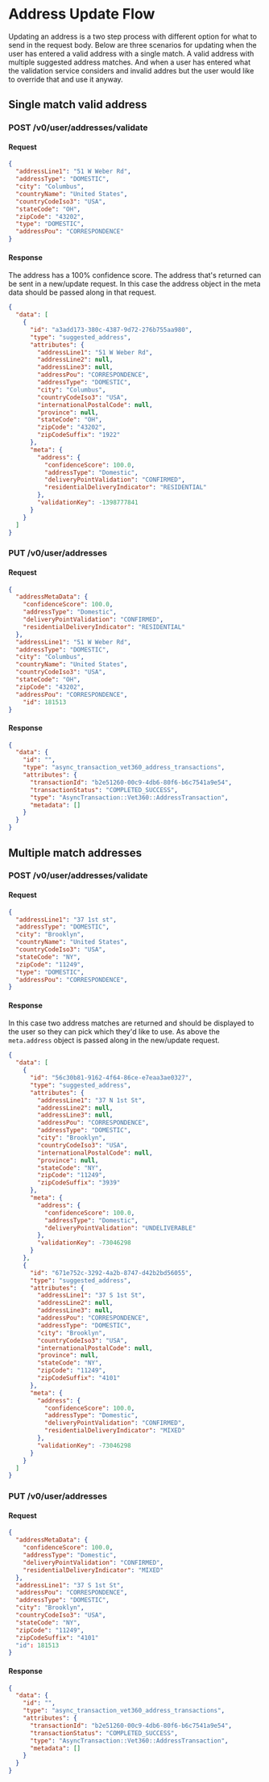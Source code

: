 # Address Update Flow
Updating an address is a two step process with different option for what to send in the request body. 
Below are three scenarios for updating when the user has entered a valid address with a single match.
A valid address with multiple suggested address matches. And when a user has entered what the validation
service considers and invalid addres but the user would like to override that and use it anyway.

## Single match valid address

### POST /v0/user/addresses/validate
#### Request
```json
{
  "addressLine1": "51 W Weber Rd",
  "addressType": "DOMESTIC",
  "city": "Columbus",
  "countryName": "United States",
  "countryCodeIso3": "USA",
  "stateCode": "OH",
  "zipCode": "43202",
  "type": "DOMESTIC",
  "addressPou": "CORRESPONDENCE"
}
```

#### Response
The address has a 100% confidence score. The address that's returned can be sent in a new/update request.
In this case the address object in the meta data should be passed along in that request.
```json
{
  "data": [
    {
      "id": "a3add173-380c-4387-9d72-276b755aa980",
      "type": "suggested_address",
      "attributes": {
        "addressLine1": "51 W Weber Rd",
        "addressLine2": null,
        "addressLine3": null,
        "addressPou": "CORRESPONDENCE",
        "addressType": "DOMESTIC",
        "city": "Columbus",
        "countryCodeIso3": "USA",
        "internationalPostalCode": null,
        "province": null,
        "stateCode": "OH",
        "zipCode": "43202",
        "zipCodeSuffix": "1922"
      },
      "meta": {
        "address": {
          "confidenceScore": 100.0,
          "addressType": "Domestic",
          "deliveryPointValidation": "CONFIRMED",
          "residentialDeliveryIndicator": "RESIDENTIAL"
        },
        "validationKey": -1398777841
      }
    }
  ]
}
```

### PUT /v0/user/addresses
#### Request
```json
{
  "addressMetaData": {
    "confidenceScore": 100.0,
    "addressType": "Domestic",
    "deliveryPointValidation": "CONFIRMED",
    "residentialDeliveryIndicator": "RESIDENTIAL"
  },
  "addressLine1": "51 W Weber Rd",
  "addressType": "DOMESTIC",
  "city": "Columbus",
  "countryName": "United States",
  "countryCodeIso3": "USA",
  "stateCode": "OH",
  "zipCode": "43202",
  "addressPou": "CORRESPONDENCE",
	"id": 181513
}
```

#### Response
```json
{
  "data": {
    "id": "",
    "type": "async_transaction_vet360_address_transactions",
    "attributes": {
      "transactionId": "b2e51260-00c9-4db6-80f6-b6c7541a9e54",
      "transactionStatus": "COMPLETED_SUCCESS",
      "type": "AsyncTransaction::Vet360::AddressTransaction",
      "metadata": []
    }
  }
}
```

## Multiple match addresses

### POST /v0/user/addresses/validate
#### Request
```json
{
  "addressLine1": "37 1st st",
  "addressType": "DOMESTIC",
  "city": "Brooklyn",
  "countryName": "United States",
  "countryCodeIso3": "USA",
  "stateCode": "NY",
  "zipCode": "11249",
  "type": "DOMESTIC",
  "addressPou": "CORRESPONDENCE",
}
```

#### Response
In this case two address matches are returned and should be displayed to the user so they can pick
which they'd like to use. As above the `meta.address` object is passed along in the new/update request.
```json
{
  "data": [
    {
      "id": "56c30b81-9162-4f64-86ce-e7eaa3ae0327",
      "type": "suggested_address",
      "attributes": {
        "addressLine1": "37 N 1st St",
        "addressLine2": null,
        "addressLine3": null,
        "addressPou": "CORRESPONDENCE",
        "addressType": "DOMESTIC",
        "city": "Brooklyn",
        "countryCodeIso3": "USA",
        "internationalPostalCode": null,
        "province": null,
        "stateCode": "NY",
        "zipCode": "11249",
        "zipCodeSuffix": "3939"
      },
      "meta": {
        "address": {
          "confidenceScore": 100.0,
          "addressType": "Domestic",
          "deliveryPointValidation": "UNDELIVERABLE"
        },
        "validationKey": -73046298
      }
    },
    {
      "id": "671e752c-3292-4a2b-8747-d42b2bd56055",
      "type": "suggested_address",
      "attributes": {
        "addressLine1": "37 S 1st St",
        "addressLine2": null,
        "addressLine3": null,
        "addressPou": "CORRESPONDENCE",
        "addressType": "DOMESTIC",
        "city": "Brooklyn",
        "countryCodeIso3": "USA",
        "internationalPostalCode": null,
        "province": null,
        "stateCode": "NY",
        "zipCode": "11249",
        "zipCodeSuffix": "4101"
      },
      "meta": {
        "address": {
          "confidenceScore": 100.0,
          "addressType": "Domestic",
          "deliveryPointValidation": "CONFIRMED",
          "residentialDeliveryIndicator": "MIXED"
        },
        "validationKey": -73046298
      }
    }
  ]
}
```

### PUT /v0/user/addresses
#### Request
```json
{
  "addressMetaData": {
    "confidenceScore": 100.0,
    "addressType": "Domestic",
    "deliveryPointValidation": "CONFIRMED",
    "residentialDeliveryIndicator": "MIXED"
  },
  "addressLine1": "37 S 1st St",
  "addressPou": "CORRESPONDENCE",
  "addressType": "DOMESTIC",
  "city": "Brooklyn",
  "countryCodeIso3": "USA",
  "stateCode": "NY",
  "zipCode": "11249",
  "zipCodeSuffix": "4101"
  "id": 181513
}
```

#### Response
```json
{
  "data": {
    "id": "",
    "type": "async_transaction_vet360_address_transactions",
    "attributes": {
      "transactionId": "b2e51260-00c9-4db6-80f6-b6c7541a9e54",
      "transactionStatus": "COMPLETED_SUCCESS",
      "type": "AsyncTransaction::Vet360::AddressTransaction",
      "metadata": []
    }
  }
}
```
